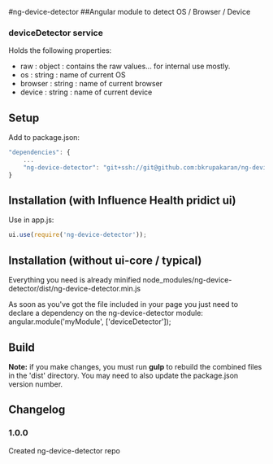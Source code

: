 #ng-device-detector
##Angular module to detect OS / Browser / Device

### deviceDetector service
Holds the following properties:
* raw : object : contains the raw values... for internal use mostly.
* os : string : name of current OS
* browser : string : name of current browser
* device : string : name of current device
 

## Setup

Add to package.json:
```javascript
"dependencies": {
    ...
    "ng-device-detector": "git+ssh://git@github.com:bkrupakaran/ng-device-detector.git"
}
```


## Installation (with Influence Health pridict ui)

Use in app.js:
```javascript
ui.use(require('ng-device-detector'));
```


## Installation (without ui-core / typical)

Everything you need is already minified
node_modules/ng-device-detector/dist/ng-device-detector.min.js

As soon as you've got the file included in your page you just need to declare a dependency on the ng-device-detector module:
angular.module('myModule', ['deviceDetector']);

## Build
**Note:** if you make changes, you must run **gulp** to rebuild the combined files in the 'dist' directory. You may need to also update the package.json version number.

## Changelog

### 1.0.0

Created ng-device-detector repo
